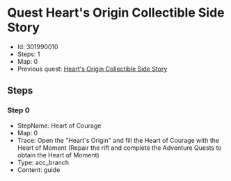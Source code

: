 # Quest Heart's Origin Collectible Side Story

- Id: 301990010
- Steps: 1
- Map: 0
- Previous quest: [Heart's Origin Collectible Side Story](301990101.md)

## Steps

### Step 0
- StepName:  Heart of Courage
- Map:  0
- Trace:  Open the "Heart's Origin" and fill the Heart of Courage with the Heart of Moment (Repair the rift and complete the Adventure Quests to obtain the Heart of Moment)
- Type:  acc_branch
- Content:  guide


